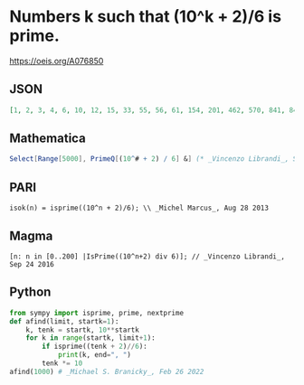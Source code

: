 # Numbers k such that \(10^k \+ 2\)/6 is prime\.
https://oeis.org/A076850
## JSON
```JSON
[1, 2, 3, 4, 6, 10, 12, 15, 33, 55, 56, 61, 154, 201, 462, 570, 841, 848, 1297, 1357, 2008, 2628, 2848, 3111, 6877, 9162, 17766, 33556]
```
## Mathematica
```Mathematica
Select[Range[5000], PrimeQ[(10^# + 2) / 6] &] (* _Vincenzo Librandi_, Sep 24 2016 *)
```
## PARI
```PARI
isok(n) = isprime((10^n + 2)/6); \\ _Michel Marcus_, Aug 28 2013
```
## Magma
```Magma
[n: n in [0..200] |IsPrime((10^n+2) div 6)]; // _Vincenzo Librandi_, Sep 24 2016
```
## Python
```Python
from sympy import isprime, prime, nextprime
def afind(limit, startk=1):
    k, tenk = startk, 10**startk
    for k in range(startk, limit+1):
        if isprime((tenk + 2)//6):
            print(k, end=", ")
        tenk *= 10
afind(1000) # _Michael S. Branicky_, Feb 26 2022
```
